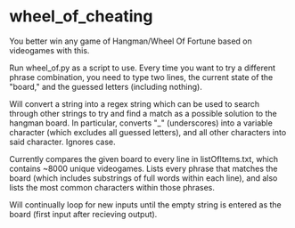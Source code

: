 # wheel_of_cheating
You better win any game of Hangman/Wheel Of Fortune based on videogames with this.

Run wheel_of.py as a script to use. Every time you want to try a different phrase combination, you need to type two lines, the current state of the "board," and the guessed letters (including nothing).

Will convert a string into a regex string which can be used to search through other strings to try and find a match as a possible solution to the hangman board.
In particular, converts "_" (underscores) into a variable character (which excludes all guessed letters), and all other characters into said character. Ignores case.

Currently compares the given board to every line in listOfItems.txt, which contains ~8000 unique videogames. Lists every phrase that matches the board (which includes substrings of full words within each line), and also lists the most common characters within those phrases.

Will continually loop for new inputs until the empty string is entered as the board (first input after recieving output).
